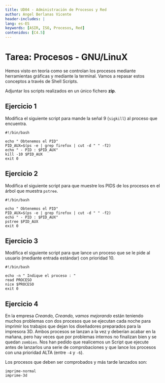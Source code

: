```yaml
---
title: UD04 - Administración de Procesos y Red
author: Angel Berlanas Vicente
header-includes: |
lang: es-ES
keywords: [ASIR, ISO, Procesos, Red]
contenidos: [C4.5]
---
```


# Tarea: Procesos - GNU/LinuX

Hemos visto en teoría como se controlan los procesos mediante herramientas gráficas y mediante la terminal. Vamos a repasar estos conceptos a través de Shell Scripts.

Adjuntar los scripts realizados en un único fichero **zip**.

## Ejercicio 1

Modifica el siguiente script para mande la señal 9 (`sigkill`) al proceso que encuentra.

```shell
#!/bin/bash

echo " Obtenemos el PID"
PID_AUX=$(ps -e | grep firefox | cut -d " " -f2)
echo " - PID : $PID_AUX"
kill -10 $PID_AUX
exit 0
```

## Ejercicio 2

Modifica el siguiente script para que muestre los PIDS de los procesos en el árbol que muestra `pstree`.

```shell
#!/bin/bash

echo " Obtenemos el PID"
PID_AUX=$(ps -e | grep firefox | cut -d " " -f2)
echo " - PID : $PID_AUX"
pstree $PID_AUX
exit 0
```

## Ejercicio 3

Modifica el siguiente script para que lance un proceso que se le pide al usuario (mediante entrada estándar) con prioridad 10.

```shell
#!/bin/bash

echo -n " Indique el proceso : "
read PROCESO
nice $PROCESO
exit 0
```

## Ejercicio 4

En la empresa _Creando, Creando, vamos mejorando_ están teniendo muchos problemas con dos procesos que se ejecutan cada noche para imprimir los trabajos que dejan los diseñadores preparados para la impresora 3D. Ambos procesos se lanzan a la vez y deberían acabar en la mañana, pero hay veces que por problemas internos no finalizan bien y se quedan `zombies`. Nos han pedido que realicemos un Script que ejecute antes de lanzarlos una serie de comprobaciones y que lance los procesos con una prioridad ALTA (entre `-4` y `-6`).

Los procesos que deben ser comprobados y más tarde lanzados son:

```shell
imprime-normal
imprime-3d
```

